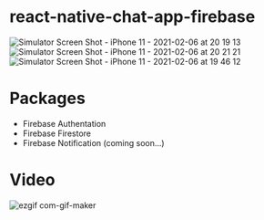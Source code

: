 # react-native-chat-app-firebase

![Simulator Screen Shot - iPhone 11 - 2021-02-06 at 20 19 13](https://user-images.githubusercontent.com/41873800/107126734-8fc61680-68c2-11eb-9fb4-5aa081bc1acb.png)
![Simulator Screen Shot - iPhone 11 - 2021-02-06 at 20 21 21](https://user-images.githubusercontent.com/41873800/107126735-8fc61680-68c2-11eb-980a-2d285d58344e.png)
![Simulator Screen Shot - iPhone 11 - 2021-02-06 at 19 46 12](https://user-images.githubusercontent.com/41873800/107126733-8f2d8000-68c2-11eb-8313-c2440feae4d5.png)


# Packages
  - Firebase Authentation
  - Firebase Firestore
  - Firebase Notification (coming soon...)
  
 # Video

 ![ezgif com-gif-maker](https://user-images.githubusercontent.com/41873800/107127028-74f4a180-68c4-11eb-8923-24073fb840ae.gif)



